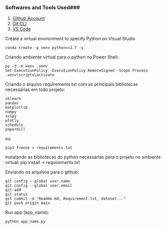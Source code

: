 ### Softwares and Tools Used###

1. [Github Account](https://github.com)
2. [Git CLI](https://git-scm.com/)
3. [VS Code](https://code.visualstudio.com)

Create a virtual environment to specify Python on Visual Studio

    conda create -p venv python==3.7 -y

Criando ambiente virtual para o python no Power Shell:

    py -3 -m venv .venv
    Set-ExecutionPolicy -ExecutionPolicy RemoteSigned -Scope Process
    .venv\scripts\activate

Criando o arquivo requirements.txt com as principais bibliotecas necessárias em todo projeto:

    sklearn
    pandas
    matplotlib
    numpy
    scipy
    plotly
    schedule
    papermill

ou

    pip3 freeze > requirements.txt

    
Instalando as bibliotecas do python necessárias para o projeto no ambiente virtual:
    pip install -r requirements.txt

Enviando os arquivos para o github:

    git config --global user.name
    git config --global user.email
    git add . 
    git status
    git commit -m "Readme.md, Requirement.txt, dataset..."
    git push origin main

Run app (app_name):

    python app_name.py
